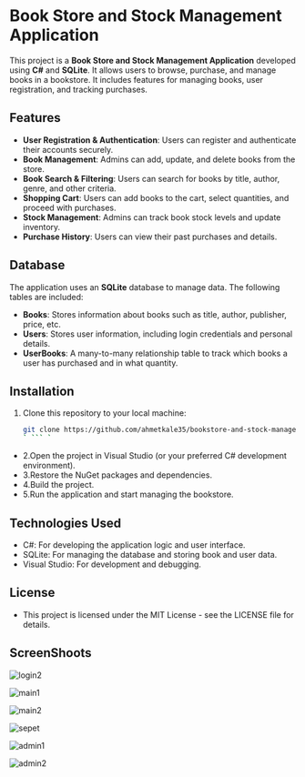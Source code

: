 # Book Store and Stock Management Application

This project is a **Book Store and Stock Management Application** developed using **C#** and **SQLite**. It allows users to browse, purchase, and manage books in a bookstore. It includes features for managing books, user registration, and tracking purchases.

## Features

- **User Registration & Authentication**: Users can register and authenticate their accounts securely.
- **Book Management**: Admins can add, update, and delete books from the store.
- **Book Search & Filtering**: Users can search for books by title, author, genre, and other criteria.
- **Shopping Cart**: Users can add books to the cart, select quantities, and proceed with purchases.
- **Stock Management**: Admins can track book stock levels and update inventory.
- **Purchase History**: Users can view their past purchases and details.

## Database

The application uses an **SQLite** database to manage data. The following tables are included:

- **Books**: Stores information about books such as title, author, publisher, price, etc.
- **Users**: Stores user information, including login credentials and personal details.
- **UserBooks**: A many-to-many relationship table to track which books a user has purchased and in what quantity.

## Installation

1. Clone this repository to your local machine:
   ```bash
   git clone https://github.com/ahmetkale35/bookstore-and-stock-management-application.git
   ` ``` `
- 2.Open the project in Visual Studio (or your preferred C# development environment).
- 3.Restore the NuGet packages and dependencies.
- 4.Build the project.
- 5.Run the application and start managing the bookstore.

## Technologies Used
- C#: For developing the application logic and user interface.
- SQLite: For managing the database and storing book and user data.
- Visual Studio: For development and debugging.

## License
- This project is licensed under the MIT License - see the LICENSE file for details.

## ScreenShoots

![login2](https://github.com/user-attachments/assets/74c7d30e-7025-466f-af87-8e92932a6f3b)

![main1](https://github.com/user-attachments/assets/9b6a4357-2b4f-4e52-9817-5c6f11b350ce)

![main2](https://github.com/user-attachments/assets/a98ce129-383b-4c58-8e91-9a0b29d1589a)

![sepet](https://github.com/user-attachments/assets/978fd5b1-2c18-4892-865a-91e830864bf5)

![admin1](https://github.com/user-attachments/assets/a18f2688-b2e1-4d66-81ca-adfbd6d84660)

![admin2](https://github.com/user-attachments/assets/91350b18-a6d1-4da5-b228-8517cb9a51da)




